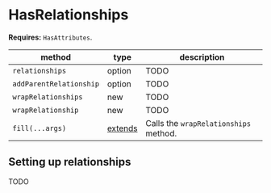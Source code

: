 # HasRelationships

**Requires:** `HasAttributes`.

| method | type | description |
| - | - | - |
| `relationships` | option | TODO |
| `addParentRelationship` | option | TODO |
| `wrapRelationships` | new | TODO |
| `wrapRelationship` | new | TODO |
| `fill(...args)` | [extends](lifecycle.md) | Calls the `wrapRelationships` method. |

## Setting up relationships

TODO